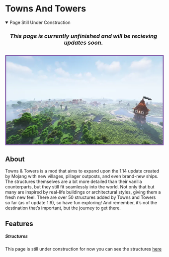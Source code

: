 # <b>Towns And Towers</b>

<details class="benjiwarning" open="">
<summary>Page Still Under Construction</summary>
<div align="center" style="font-size: large;">
<h5>This page is currently unfinished and will be recieving updates soon.</h5>
</div>
</details>

<p align="center">
<img src="/images/Mod pictures/townsbanner.webp" alt="Item Swapper Banner" style="border: 3px solid  #7f58a7;" width="800">
</p>

## About

Towns & Towers is a mod that aims to expand upon the 1.14 update created by Mojang with new villages, pillager outposts, and even brand-new ships. The structures themselves are a bit more detailed than their vanilla counterparts, but they still fit seamlessly into the world. Not only that but many are inspired by real-life buildings or architectural styles, giving them a fresh new feel. There are over 50 structures added by Towns and Towers so far (as of update 1.9), so have fun exploring! And remember, it’s not the destination that’s important, but the journey to get there.

## Features

##### Structures

This page is still under construction for now you can see the structures [here](https://imgur.com/a/CCZbqMn)